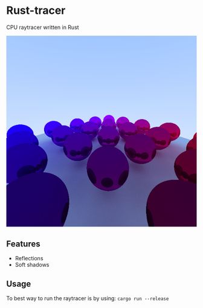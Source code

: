 # Rust-tracer 
CPU raytracer written in Rust

![Rust raytracer output](example.PNG)

## Features
- Reflections
- Soft shadows

## Usage
To best way to run the raytracer is by using: `cargo run --release`
